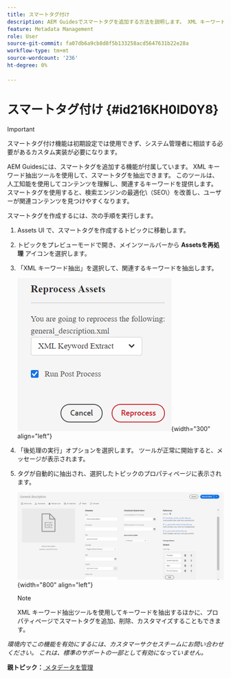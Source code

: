 ```yaml
---
title: スマートタグ付け
description: AEM Guidesでスマートタグを追加する方法を説明します。 XML キーワード抽出ツールを使用して、関連するキーワードを抽出します。
feature: Metadata Management
role: User
source-git-commit: fa07db6a9cb8d8f5b133258acd5647631b22e28a
workflow-type: tm+mt
source-wordcount: '236'
ht-degree: 0%

---
```


# スマートタグ付け {#id216KH0ID0Y8}

>[!IMPORTANT]
>
> スマートタグ付け機能は初期設定では使用できず、システム管理者に相談する必要があるカスタム実装が必要になります。

AEM Guidesには、スマートタグを追加する機能が付属しています。 XML キーワード抽出ツールを使用して、スマートタグを抽出できます。 このツールは、人工知能を使用してコンテンツを理解し、関連するキーワードを提供します。 スマートタグを使用すると、検索エンジンの最適化\（SEO\）を改善し、ユーザーが関連コンテンツを見つけやすくなります。

スマートタグを作成するには、次の手順を実行します。

1. Assets UI で、スマートタグを作成するトピックに移動します。
1. トピックをプレビューモードで開き、メインツールバーから **Assetsを再処理** アイコンを選択します。
1. 「XML キーワード抽出」を選択して、関連するキーワードを抽出します。

   ![](images/smart-tag-reprocess-asset.png){width="300" align="left"}

1. 「後処理の実行」オプションを選択します。 ツールが正常に開始すると、メッセージが表示されます。
1. タグが自動的に抽出され、選択したトピックのプロパティページに表示されます。

   ![](images/properties-smart-tags.png){width="800" align="left"}

   >[!NOTE]
   >
   > XML キーワード抽出ツールを使用してキーワードを抽出するほかに、プロパティページでスマートタグを追加、削除、カスタマイズすることもできます。


*環境内でこの機能を有効にするには、カスタマーサクセスチームにお問い合わせください。 これは、標準のサポートの一部として有効になっていません。*

**親トピック：**[ メタデータを管理 ](manage-metadata.md)
